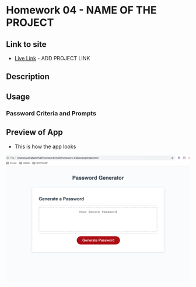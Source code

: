 # Homework 04 - NAME OF THE PROJECT

## Link to site
* [Live Link](https://chronoslou.github.io/HW3/) - ADD PROJECT LINK

## Description



## Usage



### Password Criteria and Prompts



## Preview of App 

* This is how the app looks

![Screenshot](./Assets/Screen-Shot.png) 
